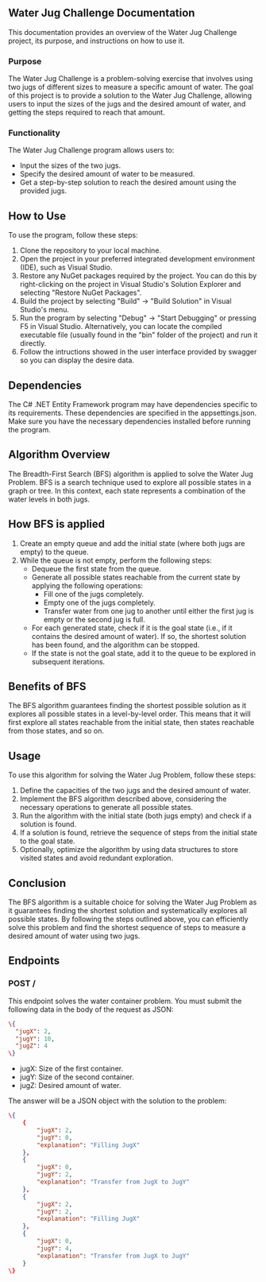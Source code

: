## Water Jug Challenge Documentation

This documentation provides an overview of the Water Jug Challenge project, its purpose, and instructions on how to use it.

### Purpose
The Water Jug Challenge is a problem-solving exercise that involves using two jugs of different sizes to measure a specific amount of water. The goal of this project is to provide a solution to the Water Jug Challenge, allowing users to input the sizes of the jugs and the desired amount of water, and getting the steps required to reach that amount.

### Functionality
The Water Jug Challenge program allows users to:
- Input the sizes of the two jugs.
- Specify the desired amount of water to be measured.
- Get a step-by-step solution to reach the desired amount using the provided jugs.

## How to Use
To use the program, follow these steps:
1. Clone the repository to your local machine.
2. Open the project in your preferred integrated development environment (IDE), such as Visual Studio.
3. Restore any NuGet packages required by the project. You can do this by right-clicking on the project in Visual Studio's Solution Explorer and selecting "Restore NuGet Packages".
4. Build the project by selecting "Build" -> "Build Solution" in Visual Studio's menu.
5. Run the program by selecting "Debug" -> "Start Debugging" or pressing F5 in Visual Studio. Alternatively, you can locate the compiled executable file (usually found in the "bin" folder of the project) and run it directly.
6. Follow the intructions showed in the user interface provided by swagger so you can display the desire data.

## Dependencies
The C# .NET Entity Framework program may have dependencies specific to its requirements. These dependencies are specified in the appsettings.json. Make sure you have the necessary dependencies installed before running the program.

## Algorithm Overview
The Breadth-First Search (BFS) algorithm is applied to solve the Water Jug Problem. BFS is a search technique used to explore all possible states in a graph or tree. In this context, each state represents a combination of the water levels in both jugs.

## How BFS is applied
1. Create an empty queue and add the initial state (where both jugs are empty) to the queue.
2. While the queue is not empty, perform the following steps:
   - Dequeue the first state from the queue.
   - Generate all possible states reachable from the current state by applying the following operations:
     - Fill one of the jugs completely.
     - Empty one of the jugs completely.
     - Transfer water from one jug to another until either the first jug is empty or the second jug is full.
   - For each generated state, check if it is the goal state (i.e., if it contains the desired amount of water). If so, the shortest solution has been found, and the algorithm can be stopped.
   - If the state is not the goal state, add it to the queue to be explored in subsequent iterations.

## Benefits of BFS
The BFS algorithm guarantees finding the shortest possible solution as it explores all possible states in a level-by-level order. This means that it will first explore all states reachable from the initial state, then states reachable from those states, and so on.

## Usage
To use this algorithm for solving the Water Jug Problem, follow these steps:
1. Define the capacities of the two jugs and the desired amount of water.
2. Implement the BFS algorithm described above, considering the necessary operations to generate all possible states.
3. Run the algorithm with the initial state (both jugs empty) and check if a solution is found.
4. If a solution is found, retrieve the sequence of steps from the initial state to the goal state.
5. Optionally, optimize the algorithm by using data structures to store visited states and avoid redundant exploration.

## Conclusion
The BFS algorithm is a suitable choice for solving the Water Jug Problem as it guarantees finding the shortest solution and systematically explores all possible states. By following the steps outlined above, you can efficiently solve this problem and find the shortest sequence of steps to measure a desired amount of water using two jugs.

## Endpoints

### POST /

This endpoint solves the water container problem. You must submit the following data in the body of the request as JSON:

```json
\{
  "jugX": 2,
  "jugY": 10,
  "jugZ": 4
\}
```
- jugX: Size of the first container.
- jugY: Size of the second container.
- jugZ: Desired amount of water.

The answer will be a JSON object with the solution to the problem:

```json
\{
    {
        "jugX": 2,
        "jugY": 0,
        "explanation": "Filling JugX"
    },
    {
        "jugX": 0,
        "jugY": 2,
        "explanation": "Transfer from JugX to JugY"
    },
    {
        "jugX": 2,
        "jugY": 2,
        "explanation": "Filling JugX"
    },
    {
        "jugX": 0,
        "jugY": 4,
        "explanation": "Transfer from JugX to JugY"
    }
\}

```

